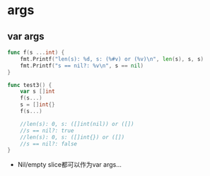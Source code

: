 



# args



## var args



```go
func f(s ...int) {
	fmt.Printf("len(s): %d, s: (%#v) or (%v)\n", len(s), s, s)
	fmt.Printf("s == nil?: %v\n", s == nil)
}

func test3() {
	var s []int
	f(s...)
	s = []int{}
	f(s...)

	//len(s): 0, s: ([]int(nil)) or ([])
	//s == nil?: true
	//len(s): 0, s: ([]int{}) or ([])
	//s == nil?: false
}
```



* Nil/empty slice都可以作为var args...





